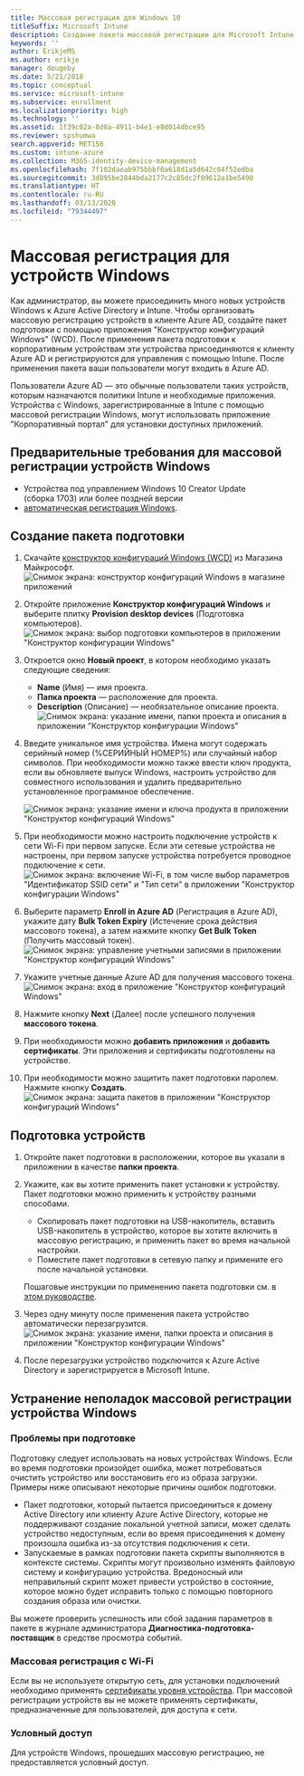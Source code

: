 ```yaml
---
title: Массовая регистрация для Windows 10
titleSuffix: Microsoft Intune
description: Создание пакета массовой регистрации для Microsoft Intune
keywords: ''
author: ErikjeMS
ms.author: erikje
manager: dougeby
ms.date: 5/21/2018
ms.topic: conceptual
ms.service: microsoft-intune
ms.subservice: enrollment
ms.localizationpriority: high
ms.technology: ''
ms.assetid: 1f39c02a-8d8a-4911-b4e1-e8d014dbce95
ms.reviewer: spshumwa
search.appverid: MET150
ms.custom: intune-azure
ms.collection: M365-identity-device-management
ms.openlocfilehash: 7f102daeab975bbbf0a618d1a5d642c84f52edba
ms.sourcegitcommit: 3d895be2844bda2177c2c85dc2f09612a1be5490
ms.translationtype: HT
ms.contentlocale: ru-RU
ms.lasthandoff: 03/13/2020
ms.locfileid: "79344497"
---
```

# <a name="bulk-enrollment-for-windows-devices"></a>Массовая регистрация для устройств Windows

Как администратор, вы можете присоединить много новых устройств Windows к Azure Active Directory и Intune. Чтобы организовать массовую регистрацию устройств в клиенте Azure AD, создайте пакет подготовки с помощью приложения "Конструктор конфигураций Windows" (WCD). После применения пакета подготовки к корпоративным устройствам эти устройства присоединяются к клиенту Azure AD и регистрируются для управления с помощью Intune. После применения пакета ваши пользователи могут входить в Azure AD.

Пользователи Azure AD — это обычные пользователи таких устройств, которым назначаются политики Intune и необходимые приложения. Устройства с Windows, зарегистрированные в Intune с помощью массовой регистрации Windows, могут использовать приложение "Корпоративный портал" для установки доступных приложений. 

## <a name="prerequisites-for-windows-devices-bulk-enrollment"></a>Предварительные требования для массовой регистрации устройств Windows

- Устройства под управлением Windows 10 Creator Update (сборка 1703) или более поздней версии
- [автоматическая регистрация Windows](windows-enroll.md#enable-windows-10-automatic-enrollment).

## <a name="create-a-provisioning-package"></a>Создание пакета подготовки

1. Скачайте [конструктор конфигураций Windows (WCD)](https://www.microsoft.com/store/apps/9nblggh4tx22) из Магазина Майкрософт.
   ![Снимок экрана: конструктор конфигураций Windows в магазине приложений](./media/windows-bulk-enroll/bulk-enroll-store.png)

2. Откройте приложение **Конструктор конфигураций Windows** и выберите плитку **Provision desktop devices** (Подготовка компьютеров).
   ![Снимок экрана: выбор подготовки компьютеров в приложении "Конструктор конфигурации Windows"](./media/windows-bulk-enroll/bulk-enroll-select.png)

3. Откроется окно **Новый проект**, в котором необходимо указать следующие сведения:
   - **Name** (Имя) — имя проекта.
   - **Папка проекта** — расположение для проекта.
   - **Description** (Описание) — необязательное описание проекта. ![Снимок экрана: указание имени, папки проекта и описания в приложении "Конструктор конфигурации Windows"](./media/windows-bulk-enroll/bulk-enroll-name.png)

4. Введите уникальное имя устройства. Имена могут содержать серийный номер (%СЕРИЙНЫЙ НОМЕР%) или случайный набор символов. При необходимости можно также ввести ключ продукта, если вы обновляете выпуск Windows, настроить устройство для совместного использования и удалить предварительно установленное программное обеспечение.
   
   ![Снимок экрана: указание имени и ключа продукта в приложении "Конструктор конфигураций Windows"](./media/windows-bulk-enroll/bulk-enroll-device.png)

5. При необходимости можно настроить подключение устройств к сети Wi-Fi при первом запуске.  Если эти сетевые устройства не настроены, при первом запуске устройства потребуется проводное подключение к сети.
   ![Снимок экрана: включение Wi-Fi, в том числе выбор параметров "Идентификатор SSID сети" и "Тип сети" в приложении "Конструктор конфигурации Windows"](./media/windows-bulk-enroll/bulk-enroll-network.png)

6. Выберите параметр **Enroll in Azure AD** (Регистрация в Azure AD), укажите дату **Bulk Token Expiry** (Истечение срока действия массового токена), а затем нажмите кнопку **Get Bulk Token** (Получить массовый токен).
   ![Снимок экрана: управление учетными записями в приложении "Конструктор конфигураций Windows"](./media/windows-bulk-enroll/bulk-enroll-account.png)

7. Укажите учетные данные Azure AD для получения массового токена.
   ![Снимок экрана: вход в приложение "Конструктор конфигураций Windows"](./media/windows-bulk-enroll/bulk-enroll-cred.png)

8. Нажмите кнопку **Next** (Далее) после успешного получения **массового токена**.

9. При необходимости можно **добавить приложения** и **добавить сертификаты**. Эти приложения и сертификаты подготовлены на устройстве.

10. При необходимости можно защитить пакет подготовки паролем.  Нажмите кнопку **Создать**.
    ![Снимок экрана: защита пакетов в приложении "Конструктор конфигураций Windows"](./media/windows-bulk-enroll/bulk-enroll-create.png)

## <a name="provision-devices"></a>Подготовка устройств

1. Откройте пакет подготовки в расположении, которое вы указали в приложении в качестве **папки проекта**.

2. Укажите, как вы хотите применить пакет установки к устройству.  Пакет подготовки можно применить к устройству разными способами.
   - Скопировать пакет подготовки на USB-накопитель, вставить USB-накопитель в устройство, которое вы хотите включить в массовую регистрацию, и применить пакет во время начальной настройки.
   - Поместите пакет подготовки в сетевую папку и примените его после начальной установки.

   Пошаговые инструкции по применению пакета подготовки см. в [этом руководстве](https://technet.microsoft.com/itpro/windows/configure/provisioning-apply-package).

3. Через одну минуту после применения пакета устройство автоматически перезагрузится.
   ![Снимок экрана: указание имени, папки проекта и описания в приложении "Конструктор конфигурации Windows"](./media/windows-bulk-enroll/bulk-enroll-add.png)

4. После перезагрузки устройство подключится к Azure Active Directory и зарегистрируется в Microsoft Intune.

## <a name="troubleshooting-windows-bulk-enrollment"></a>Устранение неполадок массовой регистрации устройства Windows

### <a name="provisioning-issues"></a>Проблемы при подготовке
Подготовку следует использовать на новых устройствах Windows. Если во время подготовки произойдет ошибка, может потребоваться очистить устройство или восстановить его из образа загрузки. Примеры ниже описывают некоторые причины ошибок подготовки.

- Пакет подготовки, который пытается присоединиться к домену Active Directory или клиенту Azure Active Directory, которые не поддерживают создание локальной учетной записи, может сделать устройство недоступным, если во время присоединения к домену произошла ошибка из-за отсутствия подключения к сети.
- Запускаемые в рамках подготовки пакета скрипты выполняются в контексте системы. Скрипты могут произвольно изменять файловую систему и конфигурацию устройства. Вредоносный или неправильный скрипт может привести устройство в состояние, которое можно будет исправить только с помощью повторного создания образа или очистки.

Вы можете проверить успешность или сбой задания параметров в пакете в журнале администратора **Диагностика-подготовка-поставщик** в средстве просмотра событий.

### <a name="bulk-enrollment-with-wi-fi"></a>Массовая регистрация с Wi-Fi 

Если вы не используете открытую сеть, для установки подключений необходимо применять [сертификаты уровня устройства](../protect/certificates-configure.md). При массовой регистрации устройств вы не можете применять сертификаты, предназначенные для пользователей, для доступа к сети. 

### <a name="conditional-access"></a>Условный доступ
Для устройств Windows, прошедших массовую регистрацию, не предоставляется условный доступ.
